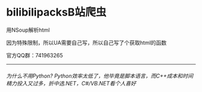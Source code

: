# bilibilipacksB站爬虫
用NSoup解析html

因为特殊限制，所以UA需要自己写，所以自己写了个获取html的函数

官方QQ群：741963265

---------

###### 为什么不用Python? Python效率太低了，他毕竟是脚本语言，而C++成本和时间精力投入又过多，折中选.NET，C#/VB.NET看个人喜好